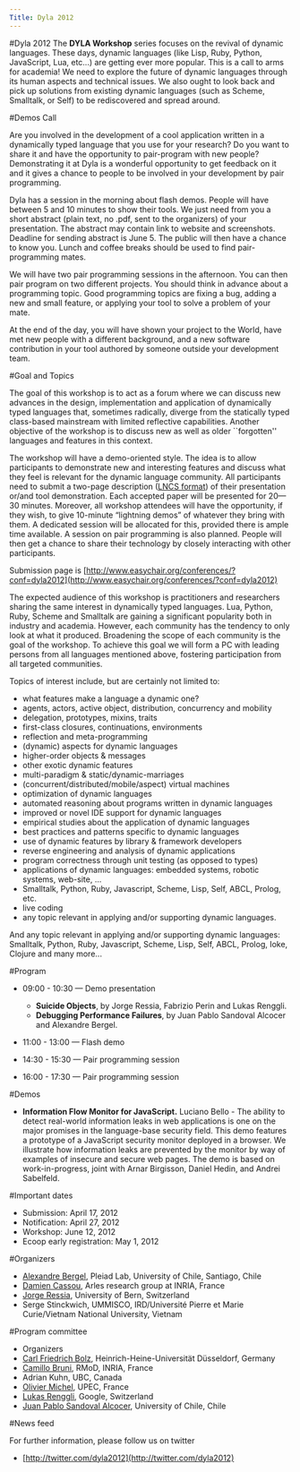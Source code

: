 ```yaml
---
Title: Dyla 2012
---
```

#Dyla 2012
The **DYLA Workshop** series focuses on the revival of dynamic languages. These days, dynamic languages (like Lisp, Ruby, Python, JavaScript, Lua, etc...) are getting ever more popular. This is a call to arms for academia! We need to explore the future of dynamic languages through its human aspects and technical issues. We also ought to look back and pick up solutions from existing dynamic languages (such as Scheme, Smalltalk, or Self) to be rediscovered and spread around.

#Demos Call

Are you involved in the development of a cool application written in a dynamically typed language that you use for your research? Do you want to share it and have the opportunity to pair-program with new people?
Demonstrating it at Dyla is a wonderful opportunity to get feedback on it and it gives a chance to people to be involved in your development by pair programming.

Dyla has a session in the morning about flash demos. People will have between 5 and 10 minutes to show their tools. We just need from you a short abstract (plain text, no .pdf, sent to the organizers) of your presentation. The abstract may contain link to website and screenshots. Deadline for sending abstract is June 5. The public will then have a chance to know you. Lunch and coffee breaks should be used to find pair-programming mates.

We will have two pair programming sessions in the afternoon. You can then pair program on two different projects. You should think in advance about a programming topic. Good programming topics are fixing a bug, adding a new and small feature, or applying your tool to solve a problem of your mate.

At the end of the day, you will have shown your project to the World, have met new people with a different background, and a new software contribution in your tool authored by someone outside your development team.

#Goal and Topics

The goal of this workshop is to act as a forum where we can discuss new advances in the design, implementation and application of dynamically typed languages that, sometimes radically, diverge from the  statically typed class-based mainstream with limited reflective capabilities. Another objective of the workshop is to discuss new as well as older ``forgotten\'' languages and features in this context. 


The workshop will have a demo-oriented style. The idea is to allow participants to demonstrate new and interesting features and discuss what they feel is relevant for the dynamic language community. All participants need to submit a two-page description ([LNCS format](http://www.springer.com/)) of their presentation or/and tool demonstration.
Each accepted paper will be presented for 20&mdash;30 minutes. Moreover, all workshop attendees will have the opportunity, if they wish, to give 10-minute “lightning demos” of whatever they bring with them. A dedicated session will be allocated for this, provided there is ample time available.
A session on pair programming is also planned. People will then get a chance to share their technology by closely interacting with other participants.

Submission page is [http://www.easychair.org/conferences/?conf=dyla2012](http://www.easychair.org/conferences/?conf=dyla2012)

The expected audience of this workshop is practitioners and researchers sharing the same interest in dynamically typed languages. Lua, Python, Ruby, Scheme and Smalltalk are gaining a significant popularity both in industry and academia. However, each community has the tendency to only look at what it produced. Broadening the scope of each community is the goal of the workshop. To achieve this goal we will form a PC with leading persons from all languages mentioned above, fostering participation from all targeted communities. 


Topics of interest include, but are certainly not limited to: 


- what features make a language a dynamic one? 
- agents, actors, active object, distribution, concurrency and mobility 
- delegation, prototypes, mixins, traits 
- first-class closures, continuations, environments 
- reflection and meta-programming 
- (dynamic) aspects for dynamic languages 
- higher-order objects & messages 
- other exotic dynamic features 
- multi-paradigm & static/dynamic-marriages 
- (concurrent/distributed/mobile/aspect) virtual machines 
- optimization of dynamic languages 
- automated reasoning about programs written in dynamic languages 
- improved or novel IDE support for dynamic languages 
- empirical studies about the application of dynamic languages 
- best practices and patterns specific to dynamic languages 
- use of dynamic features by library & framework developers 
- reverse engineering and analysis of dynamic applications 
- program correctness through unit testing (as opposed to types) 
- applications of dynamic languages: embedded systems, robotic systems, web-site, ... 
- Smalltalk, Python, Ruby, Javascript, Scheme, Lisp, Self, ABCL, Prolog, etc.
- live coding 
- any topic relevant in applying and/or supporting dynamic languages. 

And any topic relevant in applying and/or supporting dynamic languages: Smalltalk, Python, Ruby, Javascript, Scheme, Lisp, Self, ABCL, Prolog, Ioke, Clojure and many more...


#Program


- 09:00 - 10:30 &mdash; Demo presentation
	- **Suicide Objects**, by Jorge Ressia, Fabrizio Perin and Lukas Renggli. 
	- **Debugging Performance Failures**, by Juan Pablo Sandoval Alcocer and Alexandre Bergel.

- 11:00 - 13:00 &mdash; Flash demo
- 14:30 - 15:30 &mdash; Pair programming session
- 16:00 - 17:30 &mdash; Pair programming session

#Demos

-  **Information Flow Monitor for JavaScript.** Luciano Bello - The ability to detect real-world information leaks in web applications is one on the major promises in the language-base security field. This demo features a prototype of a JavaScript security monitor deployed in a browser. We illustrate how information leaks are prevented by the monitor by way of examples of insecure and secure web pages. The demo is based on work-in-progress, joint with Arnar Birgisson, Daniel Hedin, and Andrei Sabelfeld.

#Important dates


- Submission: April 17, 2012
- Notification: April 27, 2012
- Workshop: June 12, 2012
- Ecoop early registration: May 1, 2012


#Organizers

- [Alexandre Bergel](http://bergel.eu), Pleiad Lab, University of Chile, Santiago, Chile
- [Damien Cassou](http://damiencassou.seasidehosting.st/), Arles research group at INRIA, France
- [Jorge Ressia](http://www.jorgeressia.com/), University of Bern, Switzerland
- Serge Stinckwich, UMMISCO, IRD/Université Pierre et Marie Curie/Vietnam National University, Vietnam

#Program committee


- Organizers
- [Carl Friedrich Bolz](http://cfbolz.de/), Heinrich-Heine-Universität Düsseldorf, Germany
- [Camillo Bruni](https://twitter.com/#!/camillobruni), RMoD, INRIA, France
- Adrian Kuhn, UBC, Canada
- [Olivier Michel](http://www.lacl.fr/~michel/doku.php?id=start), UPEC, France
- [Lukas Renggli](http://www.lukas-renggli.ch/), Google, Switzerland
- [Juan Pablo Sandoval Alcocer](http://www.dcc.uchile.cl/~jsandova/), University of Chile, Chile

#News feed

For further information, please follow us on twitter 


- [http://twitter.com/dyla2012](http://twitter.com/dyla2012)
